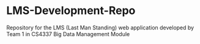 # LMS-Development-Repo
Repository for the LMS (Last Man Standing) web application developed by Team 1 in CS4337 Big Data Management Module
